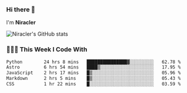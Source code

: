### Hi there 👋

I'm **Niracler**

![Niracler's GitHub stats](https://github-readme-stats.vercel.app/api?username=Niracler&show_icons=true)


### 👨🏻‍💻 This Week I Code With

<!--START_SECTION:waka-->

```txt
Python        24 hrs 8 mins   ███████████████▓░░░░░░░░░   62.78 %
Astro         6 hrs 54 mins   ████▒░░░░░░░░░░░░░░░░░░░░   17.95 %
JavaScript    2 hrs 17 mins   █▒░░░░░░░░░░░░░░░░░░░░░░░   05.96 %
Markdown      2 hrs 5 mins    █▒░░░░░░░░░░░░░░░░░░░░░░░   05.43 %
CSS           1 hr 22 mins    █░░░░░░░░░░░░░░░░░░░░░░░░   03.59 %
```

<!--END_SECTION:waka-->
